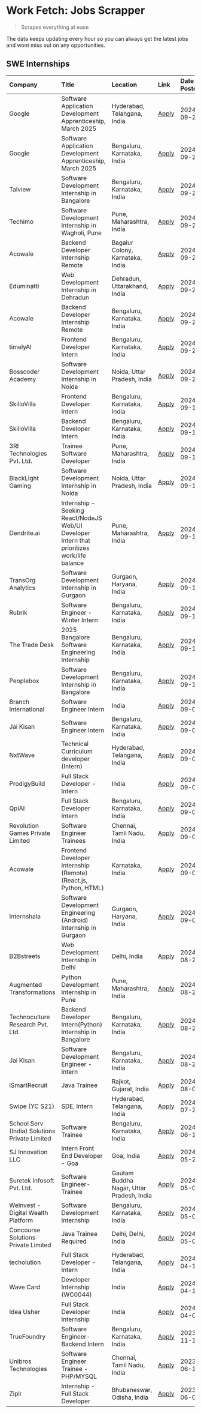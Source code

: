 # Work Fetch: Jobs Scrapper
> Scrapes everything at ease

The data keeps updating every hour so you can always get the latest jobs and wont miss out on any opportunities.

## SWE Internships
<!--START_SECTION:workfetch-->
| Company                                       | Title                                                                                        | Location                                  | Link                                                                                                                                                                                                                                                                   | Date Posted   |
|:----------------------------------------------|:---------------------------------------------------------------------------------------------|:------------------------------------------|:-----------------------------------------------------------------------------------------------------------------------------------------------------------------------------------------------------------------------------------------------------------------------|:--------------|
| Google                                        | Software Application Development Apprenticeship, March 2025                                  | Hyderabad, Telangana, India               | [Apply](https://in.linkedin.com/jobs/view/software-application-development-apprenticeship-march-2025-at-google-4032957528?position=2&pageNum=0&refId=BX4h%2F3tgzre3WicbkfU9%2FQ%3D%3D&trackingId=Vd9EyE1ZivhYjiFZmyPqpQ%3D%3D)                                         | 2024-09-24    |
| Google                                        | Software Application Development Apprenticeship, March 2025                                  | Bengaluru, Karnataka, India               | [Apply](https://in.linkedin.com/jobs/view/software-application-development-apprenticeship-march-2025-at-google-4032957527?position=7&pageNum=0&refId=BX4h%2F3tgzre3WicbkfU9%2FQ%3D%3D&trackingId=wHVYxl3mBRoYeI1EV%2B2%2BvA%3D%3D)                                     | 2024-09-24    |
| Talview                                       | Software Development Internship in Bangalore                                                 | Bengaluru, Karnataka, India               | [Apply](https://in.linkedin.com/jobs/view/software-development-internship-in-bangalore-at-talview-4033703077?position=9&pageNum=0&refId=BX4h%2F3tgzre3WicbkfU9%2FQ%3D%3D&trackingId=0tE0UOd5SGcf2uON5PeoCA%3D%3D)                                                      | 2024-09-23    |
| Techimo                                       | Software Development Internship in Wagholi, Pune                                             | Pune, Maharashtra, India                  | [Apply](https://in.linkedin.com/jobs/view/software-development-internship-in-wagholi-pune-at-techimo-4032105423?position=10&pageNum=0&refId=BX4h%2F3tgzre3WicbkfU9%2FQ%3D%3D&trackingId=%2Bqot%2Bf9%2BDHu3WnbpyJDseg%3D%3D)                                            | 2024-09-21    |
| Acowale                                       | Backend Developer Internship Remote                                                          | Bagalur Colony, Karnataka, India          | [Apply](https://in.linkedin.com/jobs/view/backend-developer-internship-remote-at-acowale-4030088707?position=15&pageNum=0&refId=BX4h%2F3tgzre3WicbkfU9%2FQ%3D%3D&trackingId=VV0mqdfhuT3zrc9c8BFpVw%3D%3D)                                                              | 2024-09-21    |
| Eduminatti                                    | Web Development Internship in Dehradun                                                       | Dehradun, Uttarakhand, India              | [Apply](https://in.linkedin.com/jobs/view/web-development-internship-in-dehradun-at-eduminatti-4032105381?position=39&pageNum=0&refId=BX4h%2F3tgzre3WicbkfU9%2FQ%3D%3D&trackingId=z0e0uaE0fe%2BXiCBqcscCiA%3D%3D)                                                      | 2024-09-21    |
| Acowale                                       | Backend Developer Internship Remote                                                          | Bengaluru, Karnataka, India               | [Apply](https://in.linkedin.com/jobs/view/backend-developer-internship-remote-at-acowale-4030975489?position=12&pageNum=0&refId=BX4h%2F3tgzre3WicbkfU9%2FQ%3D%3D&trackingId=PASeEnmFg5G%2BIwa8PtIqfw%3D%3D)                                                            | 2024-09-20    |
| timelyAI                                      | Frontend Developer Intern                                                                    | Bengaluru, Karnataka, India               | [Apply](https://in.linkedin.com/jobs/view/frontend-developer-intern-at-timelyai-4030925040?position=17&pageNum=0&refId=BX4h%2F3tgzre3WicbkfU9%2FQ%3D%3D&trackingId=klDaavdW3QWFBM2kQVv15Q%3D%3D)                                                                       | 2024-09-20    |
| Bosscoder Academy                             | Software Development Internship in Noida                                                     | Noida, Uttar Pradesh, India               | [Apply](https://in.linkedin.com/jobs/view/software-development-internship-in-noida-at-bosscoder-academy-4031161323?position=20&pageNum=0&refId=BX4h%2F3tgzre3WicbkfU9%2FQ%3D%3D&trackingId=ZYoppGNfDwuu8mF%2Bz18u8A%3D%3D)                                             | 2024-09-20    |
| SkilloVilla                                   | Frontend Developer Intern                                                                    | Bengaluru, Karnataka, India               | [Apply](https://in.linkedin.com/jobs/view/frontend-developer-intern-at-skillovilla-4025873510?position=6&pageNum=0&refId=BX4h%2F3tgzre3WicbkfU9%2FQ%3D%3D&trackingId=VVzEiLDOBKsBwCAZrsgi0Q%3D%3D)                                                                     | 2024-09-17    |
| SkilloVilla                                   | Backend Developer Intern                                                                     | Bengaluru, Karnataka, India               | [Apply](https://in.linkedin.com/jobs/view/backend-developer-intern-at-skillovilla-4025860894?position=14&pageNum=0&refId=BX4h%2F3tgzre3WicbkfU9%2FQ%3D%3D&trackingId=k%2BFIgVC4lgiaoYPBf%2BXOnA%3D%3D)                                                                 | 2024-09-17    |
| 3RI Technologies Pvt. Ltd.                    | Trainee  Software Developer                                                                  | Pune, Maharashtra, India                  | [Apply](https://in.linkedin.com/jobs/view/trainee-software-developer-at-3ri-technologies-pvt-ltd-4026688364?position=23&pageNum=0&refId=BX4h%2F3tgzre3WicbkfU9%2FQ%3D%3D&trackingId=SyVG97aXBXvWjrWG50UaIw%3D%3D)                                                      | 2024-09-15    |
| BlackLight Gaming                             | Software Development Internship in Noida                                                     | Noida, Uttar Pradesh, India               | [Apply](https://in.linkedin.com/jobs/view/software-development-internship-in-noida-at-blacklight-gaming-4026655870?position=21&pageNum=0&refId=BX4h%2F3tgzre3WicbkfU9%2FQ%3D%3D&trackingId=xrlNib2%2BOzcBp%2Fp7jj9aPQ%3D%3D)                                           | 2024-09-14    |
| Dendrite.ai                                   | Internship - Seeking React/NodeJS Web/UI Developer Intern that prioritizes work/life balance | Pune, Maharashtra, India                  | [Apply](https://in.linkedin.com/jobs/view/internship-seeking-react-nodejs-web-ui-developer-intern-that-prioritizes-work-life-balance-at-dendrite-ai-4025969106?position=37&pageNum=0&refId=BX4h%2F3tgzre3WicbkfU9%2FQ%3D%3D&trackingId=EiN%2FDIWj34d6J1LfJYzk3Q%3D%3D) | 2024-09-14    |
| TransOrg Analytics                            | Software Development Internship in Gurgaon                                                   | Gurgaon, Haryana, India                   | [Apply](https://in.linkedin.com/jobs/view/software-development-internship-in-gurgaon-at-transorg-analytics-4024791052?position=47&pageNum=0&refId=BX4h%2F3tgzre3WicbkfU9%2FQ%3D%3D&trackingId=0vvtEa7LNmA2xxHZ1HmO%2Bg%3D%3D)                                          | 2024-09-12    |
| Rubrik                                        | Software Engineer - Winter Intern                                                            | Bengaluru, Karnataka, India               | [Apply](https://in.linkedin.com/jobs/view/software-engineer-winter-intern-at-rubrik-4006567784?position=8&pageNum=0&refId=BX4h%2F3tgzre3WicbkfU9%2FQ%3D%3D&trackingId=KWXPnZphScnt2UYcmFIMVw%3D%3D)                                                                    | 2024-09-11    |
| The Trade Desk                                | 2025 Bangalore Software Engineering Internship                                               | Bengaluru, Karnataka, India               | [Apply](https://in.linkedin.com/jobs/view/2025-bangalore-software-engineering-internship-at-the-trade-desk-3987456531?position=25&pageNum=0&refId=BX4h%2F3tgzre3WicbkfU9%2FQ%3D%3D&trackingId=%2FbVVvjUeRKHgQssdLhHLWw%3D%3D)                                          | 2024-09-11    |
| Peoplebox                                     | Software Development Internship in Bangalore                                                 | Bengaluru, Karnataka, India               | [Apply](https://in.linkedin.com/jobs/view/software-development-internship-in-bangalore-at-peoplebox-4022411601?position=11&pageNum=0&refId=BX4h%2F3tgzre3WicbkfU9%2FQ%3D%3D&trackingId=x%2FyMuvonKkacOboa7y4JCA%3D%3D)                                                 | 2024-09-10    |
| Branch International                          | Software Engineer Intern                                                                     | India                                     | [Apply](https://in.linkedin.com/jobs/view/software-engineer-intern-at-branch-international-3360513601?position=35&pageNum=0&refId=BX4h%2F3tgzre3WicbkfU9%2FQ%3D%3D&trackingId=yXA%2FWFmBqqYfVaa8qhXTTg%3D%3D)                                                          | 2024-09-09    |
| Jai Kisan                                     | Software Engineer Intern                                                                     | Bengaluru, Karnataka, India               | [Apply](https://in.linkedin.com/jobs/view/software-engineer-intern-at-jai-kisan-4024075360?position=43&pageNum=0&refId=BX4h%2F3tgzre3WicbkfU9%2FQ%3D%3D&trackingId=erNkUVK4jmE%2FZ0qMdNDBeA%3D%3D)                                                                     | 2024-09-09    |
| NxtWave                                       | Technical Curriculum developer (Intern)                                                      | Hyderabad, Telangana, India               | [Apply](https://in.linkedin.com/jobs/view/technical-curriculum-developer-intern-at-nxtwave-4020462207?position=45&pageNum=0&refId=BX4h%2F3tgzre3WicbkfU9%2FQ%3D%3D&trackingId=MZS%2FuQSrtE%2F7qkSFVobUiQ%3D%3D)                                                        | 2024-09-09    |
| ProdigyBuild                                  | Full Stack Developer - Intern                                                                | India                                     | [Apply](https://in.linkedin.com/jobs/view/full-stack-developer-intern-at-prodigybuild-4019591942?position=58&pageNum=0&refId=BX4h%2F3tgzre3WicbkfU9%2FQ%3D%3D&trackingId=3Hu7bRhDcLeY95a3%2FRuniw%3D%3D)                                                               | 2024-09-08    |
| QpiAI                                         | Full Stack Developer Intern                                                                  | Bengaluru, Karnataka, India               | [Apply](https://in.linkedin.com/jobs/view/full-stack-developer-intern-at-qpiai-4017395346?position=46&pageNum=0&refId=BX4h%2F3tgzre3WicbkfU9%2FQ%3D%3D&trackingId=JkqiW1bf2RH%2BS8OQ810bKg%3D%3D)                                                                      | 2024-09-06    |
| Revolution Games Private Limited              | Software Engineer Trainees                                                                   | Chennai, Tamil Nadu, India                | [Apply](https://in.linkedin.com/jobs/view/software-engineer-trainees-at-revolution-games-private-limited-4015912927?position=30&pageNum=0&refId=BX4h%2F3tgzre3WicbkfU9%2FQ%3D%3D&trackingId=3PjtQxQRtoLP0isekOgtMQ%3D%3D)                                              | 2024-09-02    |
| Acowale                                       | Frontend Developer Internship (Remote) (React.js, Python, HTML)                              | Karnataka, India                          | [Apply](https://in.linkedin.com/jobs/view/frontend-developer-internship-remote-react-js-python-html-at-acowale-4014663920?position=3&pageNum=0&refId=BX4h%2F3tgzre3WicbkfU9%2FQ%3D%3D&trackingId=cjNllwOlaPtFq9WjXLewYQ%3D%3D)                                         | 2024-09-01    |
| Internshala                                   | Software Development Engineering (Android) Internship in Gurgaon                             | Gurgaon, Haryana, India                   | [Apply](https://in.linkedin.com/jobs/view/software-development-engineering-android-internship-in-gurgaon-at-internshala-4015471580?position=13&pageNum=0&refId=BX4h%2F3tgzre3WicbkfU9%2FQ%3D%3D&trackingId=sxOz%2B7VbUE9EPmU69WTByQ%3D%3D)                             | 2024-09-01    |
| B2Bstreets                                    | Web Development Internship in Delhi                                                          | Delhi, India                              | [Apply](https://in.linkedin.com/jobs/view/web-development-internship-in-delhi-at-b2bstreets-4010140761?position=54&pageNum=0&refId=BX4h%2F3tgzre3WicbkfU9%2FQ%3D%3D&trackingId=dBExTlHTmY8ewUtNuYwtRg%3D%3D)                                                           | 2024-08-28    |
| Augmented Transformations                     | Python Development Internship in Pune                                                        | Pune, Maharashtra, India                  | [Apply](https://in.linkedin.com/jobs/view/python-development-internship-in-pune-at-augmented-transformations-4010741884?position=32&pageNum=0&refId=BX4h%2F3tgzre3WicbkfU9%2FQ%3D%3D&trackingId=kpxPqVRawiThVwL0FiiZ6A%3D%3D)                                          | 2024-08-26    |
| Technoculture Research Pvt. Ltd.              | Backend Developer Intern(Python) Internship in Bangalore                                     | Bengaluru, Karnataka, India               | [Apply](https://in.linkedin.com/jobs/view/backend-developer-intern-python-internship-in-bangalore-at-technoculture-research-pvt-ltd-4010744714?position=41&pageNum=0&refId=BX4h%2F3tgzre3WicbkfU9%2FQ%3D%3D&trackingId=hIlVsoi0IX8kWfFznv13Xw%3D%3D)                   | 2024-08-26    |
| Jai Kisan                                     | Software Development Engineer - Intern                                                       | Bengaluru, Karnataka, India               | [Apply](https://in.linkedin.com/jobs/view/software-development-engineer-intern-at-jai-kisan-4027288169?position=22&pageNum=0&refId=BX4h%2F3tgzre3WicbkfU9%2FQ%3D%3D&trackingId=8T1mo7C%2BTAfgtcSkR4FIIA%3D%3D)                                                         | 2024-08-22    |
| iSmartRecruit                                 | Java Trainee                                                                                 | Rajkot, Gujarat, India                    | [Apply](https://in.linkedin.com/jobs/view/java-trainee-at-ismartrecruit-3992301825?position=49&pageNum=0&refId=BX4h%2F3tgzre3WicbkfU9%2FQ%3D%3D&trackingId=hSiYXQjyTEcs%2FL3%2B5ffsJw%3D%3D)                                                                           | 2024-08-06    |
| Swipe (YC S21)                                | SDE, Intern                                                                                  | Hyderabad, Telangana, India               | [Apply](https://in.linkedin.com/jobs/view/sde-intern-at-swipe-yc-s21-3980368092?position=56&pageNum=0&refId=BX4h%2F3tgzre3WicbkfU9%2FQ%3D%3D&trackingId=flhWdZYZpdokoTQU0NTnjw%3D%3D)                                                                                  | 2024-07-22    |
| School Serv (India) Solutions Private Limited | Software Trainee                                                                             | Bengaluru, Karnataka, India               | [Apply](https://in.linkedin.com/jobs/view/software-trainee-at-school-serv-india-solutions-private-limited-3953917603?position=38&pageNum=0&refId=BX4h%2F3tgzre3WicbkfU9%2FQ%3D%3D&trackingId=jagPChXZQ%2F%2BzqJNvUGr0xw%3D%3D)                                         | 2024-06-19    |
| SJ Innovation LLC                             | Intern Front End Developer - Goa                                                             | Goa, India                                | [Apply](https://in.linkedin.com/jobs/view/intern-front-end-developer-goa-at-sj-innovation-llc-3931678611?position=18&pageNum=0&refId=BX4h%2F3tgzre3WicbkfU9%2FQ%3D%3D&trackingId=gHn27iODq5MiGJ0QgmACaQ%3D%3D)                                                         | 2024-05-24    |
| Suretek Infosoft Pvt. Ltd.                    | Software Engineer-Trainee                                                                    | Gautam Buddha Nagar, Uttar Pradesh, India | [Apply](https://in.linkedin.com/jobs/view/software-engineer-trainee-at-suretek-infosoft-pvt-ltd-3916999948?position=55&pageNum=0&refId=BX4h%2F3tgzre3WicbkfU9%2FQ%3D%3D&trackingId=6HxViSF3PJLwKIYNUTNl%2Bg%3D%3D)                                                     | 2024-05-04    |
| WeInvest - Digital Wealth Platform            | Software Development Internship                                                              | Bengaluru, Karnataka, India               | [Apply](https://in.linkedin.com/jobs/view/software-development-internship-at-weinvest-digital-wealth-platform-3912867225?position=5&pageNum=0&refId=BX4h%2F3tgzre3WicbkfU9%2FQ%3D%3D&trackingId=JzLPYR453h7zARYhHW%2BG1w%3D%3D)                                        | 2024-05-01    |
| Concourse Solutions Private Limited           | Java Trainee Required                                                                        | Delhi, Delhi, India                       | [Apply](https://in.linkedin.com/jobs/view/java-trainee-required-at-concourse-solutions-private-limited-3912869388?position=16&pageNum=0&refId=BX4h%2F3tgzre3WicbkfU9%2FQ%3D%3D&trackingId=cANaF7yjxhLjJIzmZPkkdA%3D%3D)                                                | 2024-05-01    |
| techolution                                   | Full Stack Developer - Intern                                                                | Hyderabad, Telangana, India               | [Apply](https://in.linkedin.com/jobs/view/full-stack-developer-intern-at-techolution-3904814977?position=24&pageNum=0&refId=BX4h%2F3tgzre3WicbkfU9%2FQ%3D%3D&trackingId=SeV9RFqK2KCR%2BeeY7QfFHw%3D%3D)                                                                | 2024-04-18    |
| Wave Card                                     | Developer Internship (WC0044)                                                                | India                                     | [Apply](https://in.linkedin.com/jobs/view/developer-internship-wc0044-at-wave-card-3900079966?position=29&pageNum=0&refId=BX4h%2F3tgzre3WicbkfU9%2FQ%3D%3D&trackingId=WBMp7Q8gLYqQ7qcdMiscsg%3D%3D)                                                                    | 2024-04-15    |
| Idea Usher                                    | Full Stack Developer Internship                                                              | India                                     | [Apply](https://in.linkedin.com/jobs/view/full-stack-developer-internship-at-idea-usher-3879565540?position=33&pageNum=0&refId=BX4h%2F3tgzre3WicbkfU9%2FQ%3D%3D&trackingId=n24TABH8kdeczEcVvauLjQ%3D%3D)                                                               | 2024-04-01    |
| TrueFoundry                                   | Software Engineer-Backend Intern                                                             | Bengaluru, Karnataka, India               | [Apply](https://in.linkedin.com/jobs/view/software-engineer-backend-intern-at-truefoundry-3779508170?position=51&pageNum=0&refId=BX4h%2F3tgzre3WicbkfU9%2FQ%3D%3D&trackingId=RQkIKZioHdZ7at8LsS%2FVDg%3D%3D)                                                           | 2023-11-10    |
| Unibros Technologies                          | Software Engineer Trainee - PHP/MYSQL                                                        | Chennai, Tamil Nadu, India                | [Apply](https://in.linkedin.com/jobs/view/software-engineer-trainee-php-mysql-at-unibros-technologies-3656599241?position=27&pageNum=0&refId=BX4h%2F3tgzre3WicbkfU9%2FQ%3D%3D&trackingId=hDw1meXThMLZHW3oZ7KpvA%3D%3D)                                                 | 2023-06-12    |
| Ziplr                                         | Internship - Full Stack Developer                                                            | Bhubaneswar, Odisha, India                | [Apply](https://in.linkedin.com/jobs/view/internship-full-stack-developer-at-ziplr-3645675705?position=52&pageNum=0&refId=BX4h%2F3tgzre3WicbkfU9%2FQ%3D%3D&trackingId=o8Z5i7pNWPvch2cH8xGuog%3D%3D)                                                                    | 2023-06-02    |
<!--END_SECTION:workfetch-->

